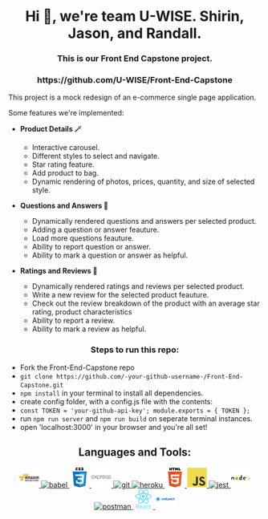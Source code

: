 <h1 align="center">Hi 👋, we're team U-WISE. Shirin, Jason, and Randall.</h1>

<h3 align="center">This is our Front End Capstone project.</h3>
<h3 align="center"> https://github.com/U-WISE/Front-End-Capstone </h3>

This project is a mock redesign of an e-commerce single page application. 


Some features we're implemented: 

  - <b> Product Details 🪄 </b>
      - Interactive carousel.
      - Different styles to select and navigate.
      - Star rating feature. 
      - Add product to bag. 
      - Dynamic rendering of photos, prices, quantity, and size of selected style.
      
  - <b> Questions and Answers  🚀 </b>
      - Dynamically rendered questions and answers per selected product.
      - Adding a question or answer feauture.
      - Load more questions feauture.
      - Ability to report question or answer.
      - Ability to mark a question or answer as helpful.
      
   - <b>Ratings and Reviews  🎯  </b>
      - Dynamically rendered ratings and reviews per selected product.
      - Write a new review for the selected product feauture.
      - Check out the review breakdown of the product with an average star rating, product characteristics
      - Ability to report a review.
      - Ability to mark a review as helpful.
      

<h3 align="center">Steps to run this repo:</h3>

  - Fork the Front-End-Capstone repo
  - ```git clone https://github.com/-your-github-username-/Front-End-Capstone.git```
  - ```npm install``` in your terminal to install all dependencies.
  - create config folder, with a config.js file with the contents: 
  - ```const TOKEN = 'your-github-api-key'; module.exports = { TOKEN };```
  - run ```npm run server``` and ```npm run build``` on seperate terminal instances.
  - open 'localhost:3000' in your browser and you're all set! 


<h2 align="center">Languages and Tools:</h2>
<p align="center"> <a href="https://aws.amazon.com" target="_blank"> <img src="https://raw.githubusercontent.com/devicons/devicon/master/icons/amazonwebservices/amazonwebservices-original-wordmark.svg" alt="aws" width="40" height="40"/> </a> <a href="https://babeljs.io/" target="_blank"> <img src="https://www.vectorlogo.zone/logos/babeljs/babeljs-icon.svg" alt="babel" width="40" height="40"/> </a> <a href="https://www.w3schools.com/css/" target="_blank"> <img src="https://raw.githubusercontent.com/devicons/devicon/master/icons/css3/css3-original-wordmark.svg" alt="css3" width="40" height="40"/> </a> <a href="https://expressjs.com" target="_blank"> <img src="https://raw.githubusercontent.com/devicons/devicon/master/icons/express/express-original-wordmark.svg" alt="express" width="40" height="40"/> </a> <a href="https://git-scm.com/" target="_blank"> <img src="https://www.vectorlogo.zone/logos/git-scm/git-scm-icon.svg" alt="git" width="40" height="40"/> </a> <a href="https://heroku.com" target="_blank"> <img src="https://www.vectorlogo.zone/logos/heroku/heroku-icon.svg" alt="heroku" width="40" height="40"/> </a> <a href="https://www.w3.org/html/" target="_blank"> <img src="https://raw.githubusercontent.com/devicons/devicon/master/icons/html5/html5-original-wordmark.svg" alt="html5" width="40" height="40"/> </a> <a href="https://developer.mozilla.org/en-US/docs/Web/JavaScript" target="_blank"> <img src="https://raw.githubusercontent.com/devicons/devicon/master/icons/javascript/javascript-original.svg" alt="javascript" width="40" height="40"/> </a> <a href="https://jestjs.io" target="_blank"> <img src="https://www.vectorlogo.zone/logos/jestjsio/jestjsio-icon.svg" alt="jest" width="40" height="40"/> </a> <a href="https://nodejs.org" target="_blank"> <img src="https://raw.githubusercontent.com/devicons/devicon/master/icons/nodejs/nodejs-original-wordmark.svg" alt="nodejs" width="40" height="40"/> </a> <a href="https://postman.com" target="_blank"> <img src="https://www.vectorlogo.zone/logos/getpostman/getpostman-icon.svg" alt="postman" width="40" height="40"/> </a> <a href="https://reactjs.org/" target="_blank"> <img src="https://raw.githubusercontent.com/devicons/devicon/master/icons/react/react-original-wordmark.svg" alt="react" width="40" height="40"/> </a> <a href="https://webpack.js.org" target="_blank"> <img src="https://raw.githubusercontent.com/devicons/devicon/d00d0969292a6569d45b06d3f350f463a0107b0d/icons/webpack/webpack-original-wordmark.svg" alt="webpack" width="40" height="40"/> </a> </p>
